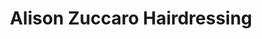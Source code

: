 ---
title: "Alison Zuccaro Hairdressing"
url: /farnham/alison-zuccaro-hairdressing/
shop: hairdresser
---